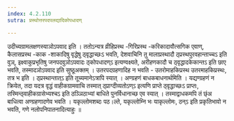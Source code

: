 ```yaml
---
index: 4.2.110
sutra: प्रस्थोत्तरपदपलद्यादिकोपधादण्

---
```

 उदीच्यग्रामलक्षणस्याञोऽपवाद इति । ततोऽन्यत्र व्रीहिप्रस्थ -गिरिप्रस्थ -करिकादावौत्सगिक एवाण्, कैलासप्रस्थ -काक -शाकादिषु वृद्धेषु ठ्वृद्धाच्छःऽ भवति, देशवाचिनि तु मालाप्रस्थादौ ठ्प्रस्थपुरवहान्ताच्चऽ इति वुञ्, इक्ष्वाकुप्रभृतिषु जनपदवुञोऽपवादः ठ्कोपधादण्ऽ इत्यण्वक्ष्यते, अरीहणकादौ च ठ्वृद्धादकेकान्तऽ इति छाए भवति, तस्मादञोऽपवाद इति सुष्ठूअक्तम् । उतरपदग्रहणादिह न भवति - उतरोमाहकिप्रस्थ उतरमाहकिप्रस्थः, तत्र भ इति । ठ्प्रस्थान्तात्ऽ इति तूच्यमानेऽत्रापि स्यात् । अण्ग्रहणं बाधकबाधनार्थमिति । यद्यण्ग्रहणं न क्रियेत, तदा यदत्र वृद्धं वाहीकग्रामवाचि तस्मात् ठ्प्राग्दीव्यतोऽण्ऽ इत्यणि प्राप्ते ठ्वृद्धाच्छःऽ प्राप्तः, तस्मिन्ठ्वाहीकग्रासेभ्यश्चऽ इति ठञ्ञिठाभ्यां बाधिते पुनर्विधानाच्छ एव स्यात् । तस्माद्वाधकमपि तं छ्ंअ बाधित्वा अण्ग्रहणादणेव भवति ।  यकृल्लोमशब्दः पठ।ल्ते, यकृल्लोम्नि भः याकृल्लोमः, ठन्ऽ इति प्रकृतिभावो न भवति, गणे नलोपनिपातनादित्याहुः ॥